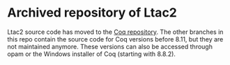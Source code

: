 Archived repository of Ltac2
============================

Ltac2 source code has moved to the [Coq repository][]. The other
branches in this repo contain the source code for Coq versions before
8.11, but they are not maintained anymore. These versions can also be
accessed through opam or the Windows installer of Coq (starting with
8.8.2).

[Coq repository]: https://github.com/coq/coq
